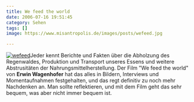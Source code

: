 ```yaml
---
title: We feed the world
date: 2006-07-16 19:51:45
category: Sehen
tags: []
image: https://www.misantropolis.de/images/posts/wefeed.jpg

---
```


[![](http://www.misantropolis.de/wp-content/uploads/2008/04/wefeed.jpg "wefeed")](http://www.misantropolis.de/wp-content/uploads/2008/04/wefeed.jpg)Jeder kennt Berichte und Fakten über die Abholzung des Regenwaldes, Produktion und Transport unseres Essens und weitere Abstrusitäten der Nahrungsmittelherstellung. Der Film "We feed the world" von **Erwin Wagenhofer** hat das alles in Bildern, Interviews und Momentaufnahmen festgehalten, und das regt definitiv zu noch mehr Nachdenken an. Man sollte reflektieren, und mit dem Film geht das sehr bequem, was aber nicht immer bequem ist.
